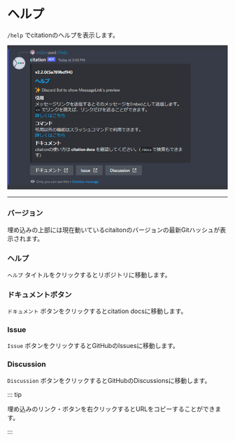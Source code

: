 # ヘルプ

`/help` でcitationのヘルプを表示します。

![ヘルプ](../../image/reference/features/help.png)

----

### バージョン

埋め込みの上部には現在動いているcitaitonのバージョンの最新Gitハッシュが表示されます。

### ヘルプ

`ヘルプ` タイトルをクリックするとリポジトリに移動します。

### ドキュメントボタン

`ドキュメント` ボタンをクリックするとcitation docsに移動します。

### Issue

`Issue` ボタンをクリックするとGitHubのIssuesに移動します。

### Discussion

`Discussion` ボタンをクリックするとGitHubのDiscussionsに移動します。

::: tip

埋め込みのリンク・ボタンを右クリックするとURLをコピーすることができます。

:::
